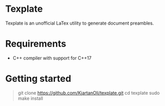 # Texplate

Texplate is an unofficial LaTex utility to generate document preambles.

# Requirements

* C++ compiler with support for C++17

# Getting started

> git clone https://github.com/KjartanOli/texplate.git
> cd texplate
> sudo make install
